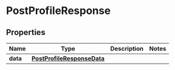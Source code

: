 # PostProfileResponse

## Properties
Name | Type | Description | Notes
------------ | ------------- | ------------- | -------------
**data** | [**PostProfileResponseData**](PostProfileResponseData.md) |  | 
